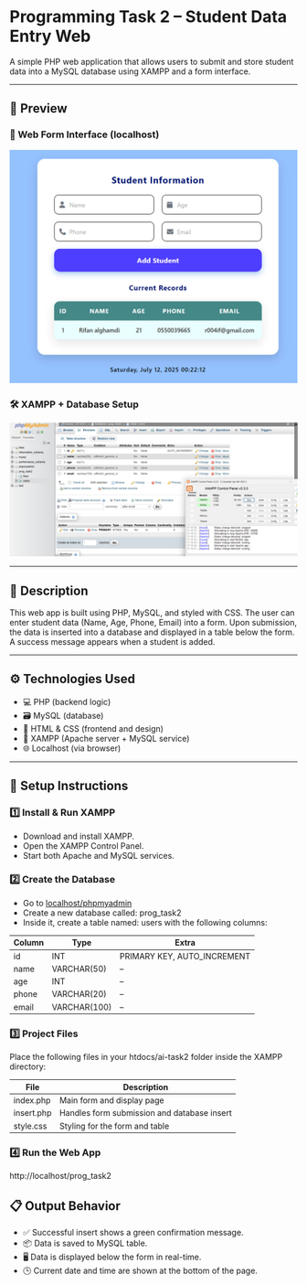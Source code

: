 # Programming Task 2 – Student Data Entry Web 

A simple PHP web application that allows users to submit and store student data into a MySQL database using XAMPP and a form interface.

---

## 📸 Preview

### 🧾 Web Form Interface (localhost)  
![Form Preview](form_preview.jpg)

### 🛠 XAMPP + Database Setup  
![Database Setup](db_setup.jpg)

---

## 📝 Description

This web app is built using PHP, MySQL, and styled with CSS. The user can enter student data (Name, Age, Phone, Email) into a form. Upon submission, the data is inserted into a database and displayed in a table below the form. A success message appears when a student is added.

---

## ⚙️ Technologies Used

- 💻 PHP (backend logic)
- 🗃 MySQL (database)
- 🎨 HTML & CSS (frontend and design)
- 🧪 XAMPP (Apache server + MySQL service)
- 🌐 Localhost (via browser)

---

## 🚀 Setup Instructions

### 1️⃣ Install & Run XAMPP
- Download and install XAMPP.
- Open the XAMPP Control Panel.
- Start both Apache and MySQL services.

### 2️⃣ Create the Database
- Go to [localhost/phpmyadmin](http://localhost/phpmyadmin)
- Create a new database called: prog_task2
- Inside it, create a table named: users with the following columns:

| Column | Type       | Extra          |
|--------|------------|----------------|
| id     | INT        | PRIMARY KEY, AUTO_INCREMENT |
| name   | VARCHAR(50) | – |
| age    | INT        | – |
| phone  | VARCHAR(20) | – |
| email  | VARCHAR(100) | – |

### 3️⃣ Project Files

Place the following files in your htdocs/ai-task2 folder inside the XAMPP directory:

| File           | Description                       |
|----------------|-----------------------------------|
| index.php    | Main form and display page         |
| insert.php   | Handles form submission and database insert |
| style.css    | Styling for the form and table     |

### 4️⃣ Run the Web App

http://localhost/prog_task2

## 📋 Output Behavior

- ✅ Successful insert shows a green confirmation message.
- 📦 Data is saved to MySQL table.
- 🖥 Data is displayed below the form in real-time.
- 🕒 Current date and time are shown at the bottom of the page.
